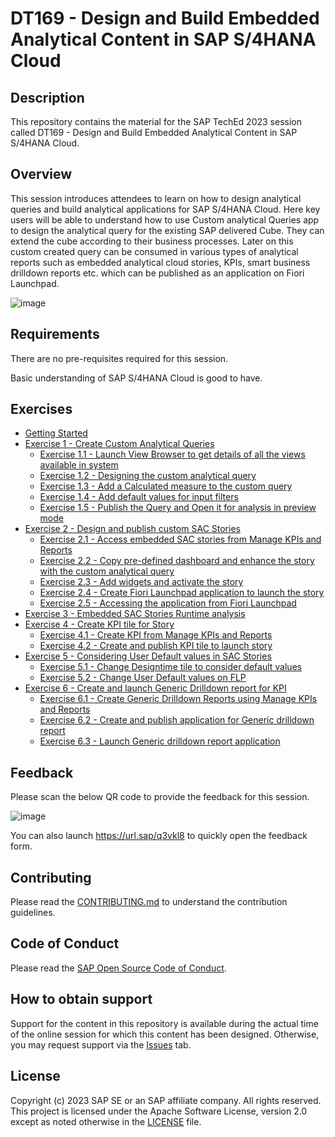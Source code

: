 # DT169 - Design and Build Embedded Analytical Content in SAP S/4HANA Cloud

## Description

This repository contains the material for the SAP TechEd 2023 session called DT169 - Design and Build Embedded Analytical Content in SAP S/4HANA Cloud.

## Overview

This session introduces attendees to learn on how to design analytical queries and build analytical applications for SAP S/4HANA Cloud.
Here key users will be able to understand how to use Custom analytical Queries app to design the analytical query for the existing SAP delivered Cube. They can extend the cube according to their business processes. Later on this custom created query can be consumed in various types of analytical reports such as embedded analytical cloud stories, KPIs, smart business drilldown reports etc. which can be published as an application on Fiori Launchpad.


![image](https://github.com/SAP-samples/teched2023-DT169/assets/145970887/51beba35-e0f9-4e47-b2c0-2a13f35c94e6)



## Requirements

There are no pre-requisites required for this session.

Basic understanding of SAP S/4HANA Cloud is good to have.

## Exercises

- [Getting Started](exercises/ex0/)
- [Exercise 1 - Create Custom Analytical Queries](exercises/ex1/)
    - [Exercise 1.1 - Launch View Browser to get details of all the views available in system](exercises/ex1#exercise-11launch-view-browser-to-get-the-details-of-all-the-views-available-in-the-system)
    - [Exercise 1.2 - Designing the custom analytical query](exercises/ex1#exercise-12-designing-the-custom-analytical-query)
    - [Exercise 1.3 - Add a Calculated measure to the custom query](exercises/ex1#exercise-13-add-a-calculated-measure-to-the-custom-query)
    - [Exercise 1.4 - Add default values for input filters](exercises/ex1#exercise-14-add-default-values-for-input-filters)
    - [Exercise 1.5 - Publish the Query and Open it for analysis in preview mode](exercises/ex1#exercise-15-publish-the-query-and-open-it-for-analysis-in-preview-mode)
- [Exercise 2 - Design and publish custom SAC Stories](exercises/ex2/)
    - [Exercise 2.1 - Access embedded SAC stories from Manage KPIs and Reports](exercises/ex2#exercise-21-access-embedded-sac-stories-from-manage-kpis-and-reports)
    - [Exercise 2.2 - Copy pre-defined dashboard and enhance the story with the custom analytical query](exercises/ex2#exercise-22-copy-pre-defined-dashboard-and-enhance-the-story-with-the-custom-analytical-query)
    - [Exercise 2.3 - Add widgets and activate the story](exercises/ex2#exercise-23-add-widgets-and-activate-the-story)
    - [Exercise 2.4 - Create Fiori Launchpad application to launch the story](exercises/ex2#exercise-24-create-fiori-launchpad-application-to-launch-the-story)
    - [Exercise 2.5 - Accessing the application from Fiori Launchpad](exercises/ex2#exercise-25-accessing-the-application-from-fiori-launchpad)
- [Exercise 3 - Embedded SAC Stories Runtime analysis](exercises/ex3/)
- [Exercise 4 - Create KPI tile for Story](exercises/ex4/)
    - [Exercise 4.1 - Create KPI from Manage KPIs and Reports](exercises/ex4#exercise-41-create-kpi-from-manage-kpis-and-reports)
    - [Exercise 4.2 - Create and publish KPI tile to launch story](exercises/ex4#exercise-42-create-and-publish-kpi-tile-to-launch-story)
- [Exercise 5 - Considering User Default values in SAC Stories](exercises/ex5/)
    - [Exercise 5.1 - Change Designtime tile to consider default values](exercises/ex5#exercise-51change-designtime-tile-to-consider-default-values)
    - [Exercise 5.2 - Change User Default values on FLP](exercises/ex5#exercise-52change-user-default-values-on-flp)
- [Exercise 6 - Create and launch Generic Drilldown report for KPI](exercises/ex6/)
    - [Exercise 6.1 - Create Generic Drilldown Reports using Manage KPIs and Reports](exercises/ex6#exercise-61create-generic-drilldown-reports-using-manage-kpis-and-reports)
    - [Exercise 6.2 - Create and publish application for Generic drilldown report](exercises/ex6#exercise-62create-and-publish-application-for-generic-drilldown-report)
    - [Exercise 6.3 - Launch Generic drilldown report application](exercises/ex6#exercise-63launch-generic-drilldown-report-application)

## Feedback
Please scan the below QR code to provide the feedback for this session.


![image](https://github.com/SAP-samples/teched2023-DT169/assets/145970887/e76ef2c6-0518-42aa-8ebc-3310d6db96cf)



You can also launch https://url.sap/q3vkl8 to quickly open the feedback form.


## Contributing
Please read the [CONTRIBUTING.md](./CONTRIBUTING.md) to understand the contribution guidelines.

## Code of Conduct
Please read the [SAP Open Source Code of Conduct](https://github.com/SAP-samples/.github/blob/main/CODE_OF_CONDUCT.md).

## How to obtain support

Support for the content in this repository is available during the actual time of the online session for which this content has been designed. Otherwise, you may request support via the [Issues](../../issues) tab.

## License
Copyright (c) 2023 SAP SE or an SAP affiliate company. All rights reserved. This project is licensed under the Apache Software License, version 2.0 except as noted otherwise in the [LICENSE](LICENSES/Apache-2.0.txt) file.
